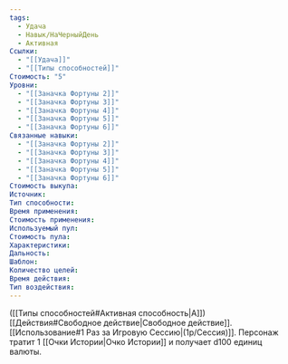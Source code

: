 ```yaml
---
tags:
  - Удача
  - Навык/НаЧерныйДень
  - Активная
Ссылки:
  - "[[Удача]]"
  - "[[Типы способностей]]"
Стоимость: "5"
Уровни:
  - "[[Заначка Фортуны 2]]"
  - "[[Заначка Фортуны 3]]"
  - "[[Заначка Фортуны 4]]"
  - "[[Заначка Фортуны 5]]"
  - "[[Заначка Фортуны 6]]"
Связанные навыки:
  - "[[Заначка Фортуны 2]]"
  - "[[Заначка Фортуны 3]]"
  - "[[Заначка Фортуны 4]]"
  - "[[Заначка Фортуны 5]]"
  - "[[Заначка Фортуны 6]]"
Стоимость выкупа:
Источник:
Тип способности:
Время применения:
Стоимость применения:
Используемый пул:
Стоимость пула:
Характеристики:
Дальность:
Шаблон:
Количество целей:
Время действия:
Тип воздействия:
---
```

([[Типы способностей#Активная способность|А]]) [[Действия#Свободное действие|Свободное действие]]. [[Использование#1 Раз за Игровую Сессию|(1р/Сессия)]]. Персонаж тратит 1 [[Очки Истории|Очко Истории]] и получает d100 единиц валюты. 